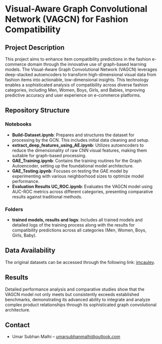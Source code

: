 # Visual-Aware Graph Convolutional Network (VAGCN) for Fashion Compatibility

## Project Description
This project aims to enhance item compatibility predictions in the fashion e-commerce domain through the innovative use of graph-based learning models. The Visual-Aware Graph Convolutional Network (VAGCN) leverages deep-stacked autoencoders to transform high-dimensional visual data from fashion items into actionable, low-dimensional insights. This technology enables a sophisticated analysis of compatibility across diverse fashion categories, including Men, Women, Boys, Girls, and Babies, improving predictive accuracy and user experience on e-commerce platforms.

## Repository Structure

### Notebooks
- **Build-Dataset.ipynb**: Prepares and structures the dataset for processing by the GCN. This includes initial data cleaning and setup.
- **extract_deep_features_using_AE.ipynb**: Utilizes autoencoders to reduce the dimensionality of raw CNN visual features, making them suitable for graph-based processing.
- **GAE_Training.ipynb**: Contains the training routines for the Graph Autoencoder, setting up the foundational model architecture.
- **GAE_Testing.ipynb**: Focuses on testing the GAE model by experimenting with various neighborhood sizes to optimize model performance.
- **Evaluation Results UC_ROC.ipynb**: Evaluates the VAGCN model using AUC-ROC metrics across different categories, presenting comparative results against traditional methods.

### Folders
- **trained models, results and logs**: Includes all trained models and detailed logs of the training process along with the results for compatibility predictions across all categories (Men, Women, Boys, Girls, Baby).

## Data Availability
The original datasets can be accessed through the following link: [jmcauley](https://cseweb.ucsd.edu/~jmcauley/).

## Results
Detailed performance analysis and comparative studies show that the VAGCN model not only meets but consistently exceeds established benchmarks, demonstrating its advanced ability to integrate and analyze complex product relationships through its sophisticated graph convolutional architecture. 

## Contact
- Umar Subhan Malhi – umarsubhanmalhi@outlook.com

